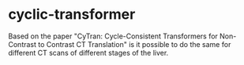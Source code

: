 # cyclic-transformer
Based on the paper "CyTran: Cycle-Consistent Transformers for Non-Contrast to Contrast CT Translation" is it possible to do the same for different CT scans of different stages of the liver.
